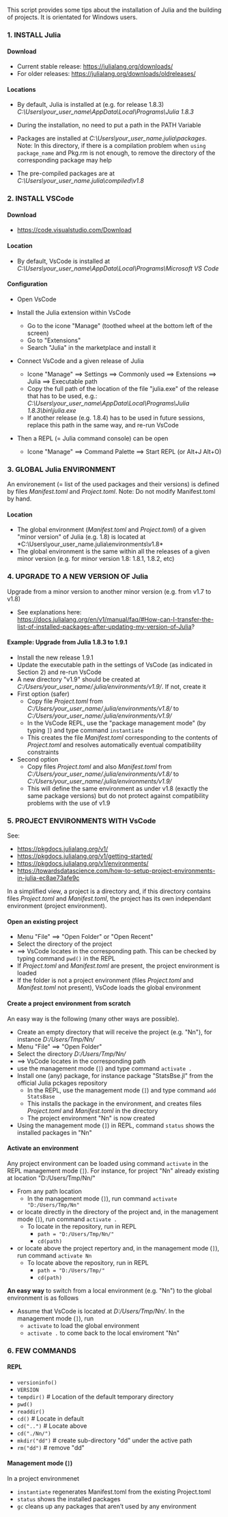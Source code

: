 This script provides some tips about the installation of Julia and the building of projects. It is orientated for Windows users. 

### **1. INSTALL Julia** 

#### **Download**

- Current stable release: https://julialang.org/downloads/
- For older releases: https://julialang.org/downloads/oldreleases/

#### **Locations**

- By default, Julia is installed at (e.g. for release 1.8.3)  
*C:\Users\your_user_name\AppData\Local\Programs\Julia 1.8.3*

- During the installation, no need to put a path in the PATH Variable

- Packages are installed at 
*C:\Users\your_user_name\.julia\packages*. Note: In this directory, if there is a compilation problem 
when `using package_name` and Pkg.rm is not enough, to remove the directory of the corresponding package may help 

- The pre-compiled packages are at
*C:\Users\your_user_name\.julia\compiled\v1.8*

### **2. INSTALL VSCode**

#### **Download**

- https://code.visualstudio.com/Download

#### **Location**

- By default, VsCode is installed at
*C:\Users\your_user_name\AppData\Local\Programs\Microsoft VS Code*

#### **Configuration**

- Open VsCode

- Install the Julia extension within VsCode 
    - Go to the icone "Manage" (toothed wheel at the bottom left of the screen)
    - Go to "Extensions"
    - Search "Julia" in the marketplace and install it   

- Connect VsCode and a given release of Julia 
    - Icone "Manage" ==> Settings ==> Commonly used ==> Extensions ==> Julia ==> Executable path
    - Copy the full path of the location of the file "julia.exe" of the release that has to be used, 
        e.g.: *C:\Users\your_user_name\AppData\Local\Programs\Julia 1.8.3\bin\julia.exe*
    - If another release (e.g. 1.8.4) has to be used in future sessions, replace this path in the same way, and re-run VsCode 

- Then a REPL (= Julia command console) can be open 
    - Icone "Manage" ==> Command Palette ==> Start REPL 
        (or Alt+J Alt+O)

### **3. GLOBAL Julia ENVIRONMENT**

An environement (= list of the used packages and their versions) is defined by files *Manifest.toml* and *Project.toml*. Note: Do not modify Manifest.toml by hand.

#### **Location** 
- The global environment (*Manifest.toml* and *Project.toml*) of a given "minor version" of Julia (e.g. 1.8) is located at 
*C:\Users\your_user_name\.julia\environments\v1.8\*
- The global environment is the same within all the releases of a given minor version (e.g. for minor version 1.8: 1.8.1, 1.8.2, etc) 

### **4. UPGRADE TO A NEW VERSION OF Julia**

Upgrade from a minor version to another minor version (e.g. from v1.7 to v1.8)
- See explanations here:
https://docs.julialang.org/en/v1/manual/faq/#How-can-I-transfer-the-list-of-installed-packages-after-updating-my-version-of-Julia?

#### **Example: Upgrade from Julia 1.8.3 to 1.9.1**

- Install the new release 1.9.1
- Update the executable path in the settings of VsCode (as indicated in Section 2) 
    and re-run VsCode
- A new directory "v1.9" should be created at 
    *C:/Users/your_user_name/.julia/environments/v1.9/*. If not, create it
- First option (safer)
    - Copy file *Project.toml* from 
        *C:/Users/your_user_name/.julia/environments/v1.8/* to 
        *C:/Users/your_user_name/.julia/environments/v1.9/*
    - In the VsCode REPL, use the "package management mode" 
    (by typing `]`) and type command `instantiate`
    - This creates the file *Manifest.toml* corresponding to 
    the contents of *Project.toml* and resolves automatically eventual compatibility constraints
- Second option
    - Copy files *Project.toml* and also *Manifest.toml* from 
    *C:/Users/your_user_name/.julia/environments/v1.8/* to 
    *C:/Users/your_user_name/.julia/environments/v1.9/*
    - This will define the same environment as under v1.8 (exactly the same package versions) but do not protect against compatibility problems with the use of v1.9

### **5. PROJECT ENVIRONMENTS WITH VsCode**

See:
- https://pkgdocs.julialang.org/v1/
- https://pkgdocs.julialang.org/v1/getting-started/
- https://pkgdocs.julialang.org/v1/environments/
- https://towardsdatascience.com/how-to-setup-project-environments-in-julia-ec8ae73afe9c 

In a simplified view, a project is a directory and, if this directory contains files *Project.toml* and *Manifest.toml*, the project has its own independant environment (project environment).

#### **Open an existing project** 

- Menu "File" ==> "Open Folder" or "Open Recent" 
- Select the directory of the project
- ==> VsCode locates in the corresponding path. This can be checked by typing command `pwd()` in the REPL
- If *Project.toml* and *Manifest.toml* are present, the project environment is loaded
- If the folder is not a project environment (files *Project.toml* and *Manifest.toml* not present), VsCode loads the global environment 

#### **Create a project environment from scratch**

An easy way is the following (many other ways are possible).

- Create an empty directory that will receive the project (e.g. "Nn"), for instance *D:/Users/Tmp/Nn/* 
- Menu "File" ==> "Open Folder"
- Select the directory *D:/Users/Tmp/Nn/*
- ==> VsCode locates in the corresponding path
- use the management mode (`]`) and type command `activate .`
- Install one (any) package, for instance package "StatsBse.jl" from the official Julia pckages repository 
    - In the REPL, use the management mode (`]`) and 
        type command `add StatsBase`
    - This installs the package in the environment, and creates files *Project.toml* and *Manifest.toml* in the directory
    - The project environment "Nn" is now created
- Using the management mode (`]`) in REPL, command `status` shows the installed packages in "Nn"  

#### **Activate an environment** 

Any project environment can be loaded using command `activate` in the REPL management mode (`]`). For instance, for project "Nn" already existing at location "D:/Users/Tmp/Nn/"   
- From any path location 
    -  In the management mode (`]`), run command `activate "D:/Users/Tmp/Nn"`
- or locate directly in the directory of the project and, in the management mode  (`]`), run command `activate .`
    - To locate in the repository, run in REPL
        - `path = "D:/Users/Tmp/Nn/"`
        - `cd(path)`
- or locate above the project repertory and, in the management mode  (`]`), run command `activate Nn` 
    - To locate above the repository, run in REPL
        - `path = "D:/Users/Tmp/"`
        - `cd(path)`

**An easy way** to switch from a local environment (e.g. "Nn") to the global environment is as follows 
- Assume that VsCode is located at *D:/Users/Tmp/Nn/*. In the management mode (`]`), run
    - `activate` to load the global environment
    - `activate .` to come back to the local enviroment "Nn"

### **6. FEW COMMANDS**

#### **REPL**

- `versioninfo()`
- `VERSION`
- `tempdir()`   # Location of the default temporary directory 
- `pwd()`
- `readdir()`
- `cd()`        # Locate in default
- `cd("..")`    # Locate above 
- `cd("./Nn/")`
- `mkdir("dd")` # create sub-directory "dd" under the active path  
- `rm("dd")`    # remove "dd"


#### **Management mode (`]`)**

In a project environmenet
- `instantiate` regenerates Manifest.toml from the existing Project.toml
- `status` shows the installed packages
- `gc` cleans up any packages that aren’t used by any environment

